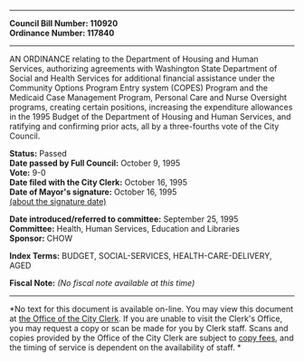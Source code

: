 * * * * *  
  
**Council Bill Number: [](#h0)[](#h2)110920**   
**Ordinance Number: 117840**  
  
* * * * *  
  
AN ORDINANCE relating to the Department of Housing and Human Services, authorizing agreements with Washington State Department of Social and Health Services for additional financial assistance under the Community Options Program Entry system (COPES) Program and the Medicaid Case Management Program, Personal Care and Nurse Oversight programs, creating certain positions, increasing the expenditure allowances in the 1995 Budget of the Department of Housing and Human Services, and ratifying and confirming prior acts, all by a three-fourths vote of the City Council.  
  
**Status:** Passed   
**Date passed by Full Council:** October 9, 1995   
**Vote:** 9-0   
**Date filed with the City Clerk:** October 16, 1995   
**Date of Mayor's signature:** October 16, 1995   
[(about the signature date)](/~public/approvaldate.htm)   
  
  
**Date introduced/referred to committee:** September 25, 1995   
**Committee:** Health, Human Services, Education and Libraries   
**Sponsor:** CHOW   
  
**Index Terms:** BUDGET, SOCIAL-SERVICES, HEALTH-CARE-DELIVERY, AGED  
  
**Fiscal Note:** *(No fiscal note available at this time)*  
  
* * * * *  
  
*No text for this document is available on-line. You may view this document at [the Office of the City Clerk](http://www.seattle.gov/leg/clerk/contactUs.htm). If you are unable to visit the Clerk's Office, you may request a copy or scan be made for you by Clerk staff. Scans and copies provided by the Office of the City Clerk are subject to [copy fees](http://clerk.seattle.gov/~public/clerkfees.htm), and the timing of service is dependent on the availability of staff. *  
  
  
